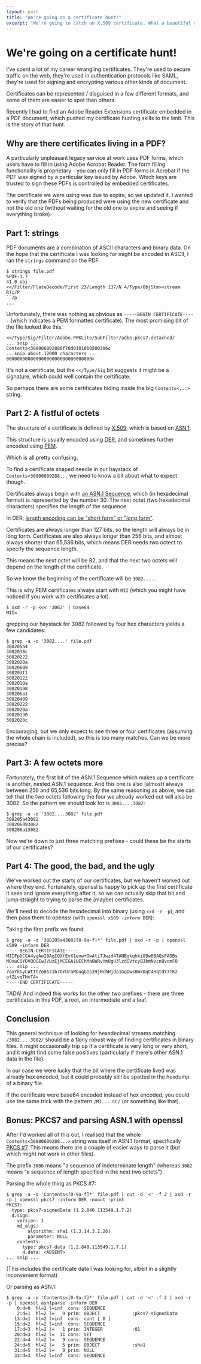 ```yaml
---
layout: post
title: "We're going on a certificate hunt!"
excerpt: "We're going to catch an X.509 certificate. What a beautiful day! We're not scared."
---
```


# We're going on a certificate hunt!

I've spent a lot of my career wrangling certificates. They're used to secure
traffic on the web, they're used in authentication protocols like SAML, they're
used for signing and encrypting various other kinds of document.

Certificates can be represented / disguised in a few different formats, and
some of them are easier to spot than others.

Recently I had to find an Adobe Reader Extensions certificate embedded in a PDF
document, which pushed my certificate hunting skills to the limit. This is the
story of that hunt.

## Why are there certificates living in a PDF?

A particularly unpleasant legacy service at work uses PDF forms, which users
have to fill in using Adobe Acrobat Reader. The form filling functionality is
proprietary - you can only fill in PDF forms in Acrobat if the PDF was signed
by a particular key issued by Adobe. Which keys are trusted to sign these PDFs
is controlled by embedded certificates.

The certificate we were using was due to expire, so we updated it. I wanted to
verify that the PDFs being produced were using the new certificate and not the
old one (without waiting for the old one to expire and seeing if everything
broke).

## Part 1: strings

PDF documents are a combination of ASCII characters and binary data. On the
hope that the certificate I was looking for might be encoded in ASCII, I ran
the `strings` command on the PDF.

```
$ strings file.pdf
%PDF-1.7
41 0 obj
<</Filter/FlateDecode/First 23/Length 137/N 4/Type/ObjStm>>stream
R)i/P
``Zp
...
```

Unfortunately, there was nothing as obvious as `-----BEGIN CERTIFICATE-----`
(which indicates a PEM formatted certificate). The most promising bit of the
file looked like this:

```
<</Type/Sig/Filter/Adobe.PPKLite/SubFilter/adbe.pkcs7.detached/
... snip ...
Contents<308006092886f70d01010b0500306c
...snip about 12000 characters ...
00000000000000000000000000000000>
```

It's not a certificate, but the `<</Type/Sig` bit suggests it might be a
signature, which could well contain the certificate.

So perhaps there are some certificates hiding inside the big `Contents<...>`
string.

## Part 2: A fistful of octets

The structure of a certificate is defined by [X.509](https://en.wikipedia.org/wiki/X.509),
which is based on [ASN.1](https://en.wikipedia.org/wiki/ASN.1).

This structure is usually encoded using
[DER](https://en.wikipedia.org/wiki/X.690#DER_encoding), and sometimes further
encoded using [PEM](https://en.wikipedia.org/wiki/Privacy-Enhanced_Mail).

Which is all pretty confusing.

To find a certificate shaped needle in our haystack of
`Contents<30800609288...` we need to know a bit about what to expect though.

Certificates always begin with [an ASN.1
Sequence](https://datatracker.ietf.org/doc/html/rfc1422#autoid-5), which (in
hexadecimal format) is represented by the number 30. The next octet (two
hexadecimal characters) specifies the length of the sequence.

In DER, [length encoding can be "short form" or "long form"](https://en.wikipedia.org/wiki/X.690#Length_octets).

Certificates are always longer than 127 bits, so the length will always be in
long form.  Certificates are also always longer than 256 bits, and almost
always shorter than 65,536 bits, which means DER needs two octect to specify
the sequence length.

This means the next octet will be 82, and that the next two octets will depend
on the length of the certificate.

So we know the beginning of the certificate will be `3082....`.

This is why PEM certificates always start with `MII` (which you might have
noticed if you work with certificates a lot).

```
$ xxd -r -p <<< '3082' | base64    
MII=
```

grepping our haystack for 3082 followed by four hex characters yields a few candidates:

```
$ grep -a -o '3082....' file.pdf 
308205a4
3082038c
30820222
3082020a
30820609
308203f1
30820122
3082010a
30820198
308206a1
30820489
30820222
3082020a
30820130
3082020c
```

Encouraging, but we only expect to see three or four certificates (assuming the
whole chain is included), so this is too many matches. Can we be more precise?

## Part 3: A few octets more

Fortunately, the first bit of the ASN.1 Sequence which makes up a certificate
is another, nested ASN.1 sequence. And this one is also (almost) always between
256 and 65,536 bits long. By the same reasoning as above, we can tell that the
two octets following the four we already worked out will also be 3082. So the
pattern we should look for is `3082....3082`:

```
$ grep -a -o '3082....3082' file.pdf 
308205a43082
308206093082
308206a13082
```

Now we're down to just three matching prefixes - could these be the starts of
our certificates?

## Part 4: The good, the bad, and the ugly

We've worked out the starts of our certificates, but we haven't worked out
where they end. Fortunately, openssl is happy to pick up the first certificate
it sees and ignore everything after it, so we can actually skip that bit and
jump straight to trying to parse the (maybe) certificates.

We'll need to decode the hexadecimal into binary (using `xxd -r -p`), and then
pass them to openssl (with `openssl x509 -inform DER`):

Taking the first prefix we found:

```
$ grep -a -o '308205a43082[0-9a-f]*' file.pdf | xxd -r -p | openssl x509 -inform DER
-----BEGIN CERTIFICATE-----
MIIFpDCCA4ygAwIBAgIQXfEvX1enw+GwAtiTJwzd4TANBgkqhkiG9w0BAQsFADBs
MQswCQYDVQQGEwJVUzEjMCEGA1UEChMaQWRvYmUgU3lzdGVtcyBJbmNvcnBvcmF0
... snip ...
7quYkGyLWtTtZoB5J1b7OYUraMDuqG1s39jMchHjda1GqOwsBWxDqC4HqtdY7TK2
ofZLvqTHvT4=
-----END CERTIFICATE-----
```

TADA! And indeed this works for the other two prefixes - there are three
certificates in this PDF, a root, an intermediate and a leaf.

## Conclusion

This general technique of looking for hexadecimal streams matching
`/3082....3082/` should be a fairly robust way of finding certificates in
binary files. It might occasionally trip up if a certificate is very long or
very short, and it might find some false positives (particularly if there's
other ASN.1 data in the file).

In our case we were lucky that the bit where the certificate lived was already
hex encoded, but it could probably still be spotted in the hexdump of a binary
file.

If the certificate were base64 encoded instead of hex encoded, you could use
the same trick with the pattern `/MI....CC/` (or something like that).

## Bonus: PKCS7 and parsing ASN.1 with openssl

After I'd worked all of this out, I realised that the whole
`Contents<30800609288...>` string was itself in ASN.1 format, specifically
[PKCS #7](https://en.wikipedia.org/wiki/PKCS_7). This means there are a couple
of easier ways to parse it (but which might not work in other files).

The prefix `3080` means "a sequence of indeterminate length" (whereas `3082`
means "a sequence of length specified in the next two octets").

Parsing the whole thing as PKCS #7:

```
$ grep -a -o 'Contents<[0-9a-f]*' file.pdf | cut -d '<' -f 2 | xxd -r -p | openssl pkcs7 -inform DER -noout -print
PKCS7: 
  type: pkcs7-signedData (1.2.840.113549.1.7.2)
  d.sign: 
    version: 1
    md_algs:
        algorithm: sha1 (1.3.14.3.2.26)
        parameter: NULL
    contents: 
      type: pkcs7-data (1.2.840.113549.1.7.1)
      d.data: <ABSENT>
... snip ...
```

(This includes the certificate data I was looking for, albeit in a slightly inconvenient format)

Or parsing as ASN.1:

```
$ grep -a -o 'Contents<[0-9a-f]*' file.pdf | cut -d '<' -f 2 | xxd -r -p | openssl asn1parse -inform DER
    0:d=0  hl=2 l=inf  cons: SEQUENCE          
    2:d=1  hl=2 l=   9 prim: OBJECT            :pkcs7-signedData
   13:d=1  hl=2 l=inf  cons: cont [ 0 ]        
   15:d=2  hl=2 l=inf  cons: SEQUENCE          
   17:d=3  hl=2 l=   1 prim: INTEGER           :01
   20:d=3  hl=2 l=  11 cons: SET               
   22:d=4  hl=2 l=   9 cons: SEQUENCE          
   24:d=5  hl=2 l=   5 prim: OBJECT            :sha1
   31:d=5  hl=2 l=   0 prim: NULL              
   33:d=3  hl=2 l=inf  cons: SEQUENCE   
```


